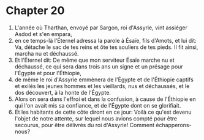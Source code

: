 # Chapter 20

1. L'année où Tharthan, envoyé par Sargon, roi d'Assyrie, vint assiéger Asdod et s'en empara,
2. en ce temps-là l'Éternel adressa la parole à Ésaïe, fils d'Amots, et lui dit: Va, détache le sac de tes reins et ôte tes souliers de tes pieds. Il fit ainsi, marcha nu et déchaussé.
3. Et l'Éternel dit: De même que mon serviteur Ésaïe marche nu et déchaussé, ce qui sera dans trois ans un signe et un présage pour l'Égypte et pour l'Éthiopie,
4. de même le roi d'Assyrie emmènera de l'Égypte et de l'Éthiopie captifs et exilés les jeunes hommes et les vieillards, nus et déchaussés, et le dos découvert, à la honte de l'Égypte.
5. Alors on sera dans l'effroi et dans la confusion, à cause de l'Éthiopie en qui l'on avait mis sa confiance, et de l'Égypte dont on se glorifiait.
6. Et les habitants de cette côte diront en ce jour: Voilà ce qu'est devenu l'objet de notre attente, sur lequel nous avions compté pour être secourus, pour être délivrés du roi d'Assyrie! Comment échapperons-nous?

